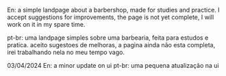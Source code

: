 En:  a simple landpage about a barbershop, made for studies and practice.
I accept suggestions for improvements, the page is not yet complete, I will work on it in my spare time.

pt-br:  uma landpage simples sobre uma barbearia, feita para estudos e pratica.
aceito sugestoes de melhoras, a pagina ainda não esta completa, irei trabalhando nela no meu tempo vago.

03/04/2024
En: a minor update on ui
pt-br: uma pequena atualização na ui
